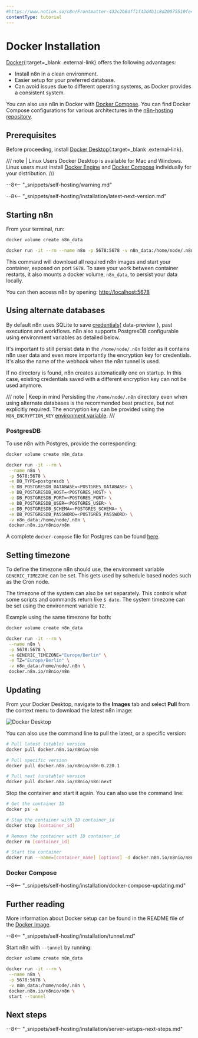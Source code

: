 ```yaml
---
#https://www.notion.so/n8n/Frontmatter-432c2b8dff1f43d4b1c8d20075510fe4
contentType: tutorial
---
```


# Docker Installation

[Docker](https://www.docker.com/){:target=_blank .external-link} offers the following advantages:

* Install n8n in a clean environment.
* Easier setup for your preferred database.
* Can avoid issues due to different operating systems, as Docker provides a consistent system.

You can also use n8n in Docker with [Docker Compose](/hosting/installation/server-setups/docker-compose.md). You can find Docker Compose configurations for various architectures in the [n8n-hosting repository](https://github.com/n8n-io/n8n-hosting).

## Prerequisites

Before proceeding, install [Docker Desktop](https://docs.docker.com/get-docker/){:target=_blank .external-link}.

/// note | Linux Users
Docker Desktop is available for Mac and Windows. Linux users must install [Docker Engine](https://docs.docker.com/engine/install/) and [Docker Compose](https://docs.docker.com/compose/install/) individually for your distribution.
///

--8<-- "_snippets/self-hosting/warning.md"

--8<-- "_snippets/self-hosting/installation/latest-next-version.md"

## Starting n8n

From your terminal, run:

```sh
docker volume create n8n_data

docker run -it --rm --name n8n -p 5678:5678 -v n8n_data:/home/node/.n8n docker.n8n.io/n8nio/n8n
```

This command will download all required n8n images and start your container, exposed on port `5678`. To save your work between container restarts, it also mounts a docker volume, `n8n_data`, to persist your data locally.

You can then access n8n by opening:
[http://localhost:5678](http://localhost:5678)

## Using alternate databases

By default n8n uses SQLite to save [credentials](/glossary/#credential-n8n){ data-preview }, past executions and workflows. n8n also supports PostgresDB configurable using environment variables as detailed below.

It's important to still persist data in the `/home/node/.n8n` folder as it contains n8n user data and even more importantly the encryption key for credentials. It's also the name of the webhook when the n8n tunnel is used.

If no directory is found, n8n creates automatically one on
startup. In this case, existing credentials saved with a different encryption key can not be used anymore.

/// note | Keep in mind
Persisting the `/home/node/.n8n` directory even when using alternate databases is the recommended best practice, but not explicitly required. The encryption key can be provided using the `N8N_ENCRYPTION_KEY` [environment variable](/hosting/configuration/environment-variables/index.md).
///
### PostgresDB

To use n8n with Postgres, provide the corresponding:

```sh
docker volume create n8n_data

docker run -it --rm \
 --name n8n \
 -p 5678:5678 \
 -e DB_TYPE=postgresdb \
 -e DB_POSTGRESDB_DATABASE=<POSTGRES_DATABASE> \
 -e DB_POSTGRESDB_HOST=<POSTGRES_HOST> \
 -e DB_POSTGRESDB_PORT=<POSTGRES_PORT> \
 -e DB_POSTGRESDB_USER=<POSTGRES_USER> \
 -e DB_POSTGRESDB_SCHEMA=<POSTGRES_SCHEMA> \
 -e DB_POSTGRESDB_PASSWORD=<POSTGRES_PASSWORD> \
 -v n8n_data:/home/node/.n8n \
 docker.n8n.io/n8nio/n8n
```

A complete `docker-compose` file for Postgres can be found [here](https://github.com/n8n-io/n8n-hosting/tree/main/docker-compose/withPostgres).

## Setting timezone

To define the timezone n8n should use, the environment variable `GENERIC_TIMEZONE` can be set. This gets used by schedule based nodes such as the Cron node.

The timezone of the system can also be set separately. This controls what
some scripts and commands return like `$ date`. The system timezone can be set using the environment variable `TZ`.

Example using the same timezone for both:

```sh
docker volume create n8n_data

docker run -it --rm \
 --name n8n \
 -p 5678:5678 \
 -e GENERIC_TIMEZONE="Europe/Berlin" \
 -e TZ="Europe/Berlin" \
 -v n8n_data:/home/node/.n8n \
 docker.n8n.io/n8nio/n8n
```

## Updating

From your Docker Desktop, navigate to the **Images** tab and select **Pull** from the context menu to download the latest n8n image:

![Docker Desktop](/_images/hosting/installation/docker/docker_desktop.png)

You can also use the command line to pull the latest, or a specific version:

```sh
# Pull latest (stable) version
docker pull docker.n8n.io/n8nio/n8n

# Pull specific version
docker pull docker.n8n.io/n8nio/n8n:0.220.1

# Pull next (unstable) version
docker pull docker.n8n.io/n8nio/n8n:next
```

Stop the container and start it again. You can also use the command line:

```sh
# Get the container ID
docker ps -a

# Stop the container with ID container_id
docker stop [container_id]

# Remove the container with ID container_id
docker rm [container_id]

# Start the container
docker run --name=[container_name] [options] -d docker.n8n.io/n8nio/n8n
```

### Docker Compose

--8<-- "_snippets/self-hosting/installation/docker-compose-updating.md"

## Further reading

More information about Docker setup can be found in the README file of the [Docker Image](https://github.com/n8n-io/n8n/tree/master/docker/images/n8n).

--8<-- "_snippets/self-hosting/installation/tunnel.md"

Start n8n with `--tunnel` by running:

```sh
docker volume create n8n_data

docker run -it --rm \
 --name n8n \
 -p 5678:5678 \
 -v n8n_data:/home/node/.n8n \
 docker.n8n.io/n8nio/n8n \
 start --tunnel
```

## Next steps

--8<-- "_snippets/self-hosting/installation/server-setups-next-steps.md"

